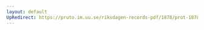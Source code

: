 ```yaml
---
layout: default
UpRedirect: https://pruto.im.uu.se/riksdagen-records-pdf/1878/prot-1878--fk--006/prot-1878--fk--006_004.pdf
---
```

